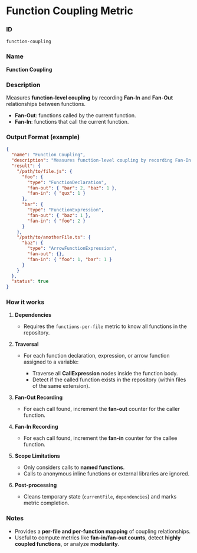 # Function Coupling Metric

### ID

`function-coupling`

### Name

**Function Coupling**

### Description

Measures **function-level coupling** by recording **Fan-In** and **Fan-Out** relationships between functions.

* **Fan-Out**: functions called by the current function.
* **Fan-In**: functions that call the current function.

### Output Format (example)

```json
{
  "name": "Function Coupling",
  "description": "Measures function-level coupling by recording Fan-In and Fan-Out relationships between functions",
  "result": {
    "/path/to/file.js": {
      "foo": {
        "type": "FunctionDeclaration",
        "fan-out": { "bar": 2, "baz": 1 },
        "fan-in": { "qux": 1 }
      },
      "bar": {
        "type": "FunctionExpression",
        "fan-out": { "baz": 1 },
        "fan-in": { "foo": 2 }
      }
    },
    "/path/to/anotherFile.ts": {
      "baz": {
        "type": "ArrowFunctionExpression",
        "fan-out": {},
        "fan-in": { "foo": 1, "bar": 1 }
      }
    }
  },
  "status": true
}
```

### How it works

1. **Dependencies**

    * Requires the `functions-per-file` metric to know all functions in the repository.
2. **Traversal**

    * For each function declaration, expression, or arrow function assigned to a variable:

        * Traverse all **CallExpression** nodes inside the function body.
        * Detect if the called function exists in the repository (within files of the same extension).
3. **Fan-Out Recording**

    * For each call found, increment the **fan-out** counter for the caller function.
4. **Fan-In Recording**

    * For each call found, increment the **fan-in** counter for the callee function.
5. **Scope Limitations**

    * Only considers calls to **named functions**.
    * Calls to anonymous inline functions or external libraries are ignored.
6. **Post-processing**

    * Cleans temporary state (`currentFile`, `dependencies`) and marks metric completion.

### Notes

* Provides a **per-file and per-function mapping** of coupling relationships.
* Useful to compute metrics like **fan-in/fan-out counts**, detect **highly coupled functions**, or analyze **modularity**.